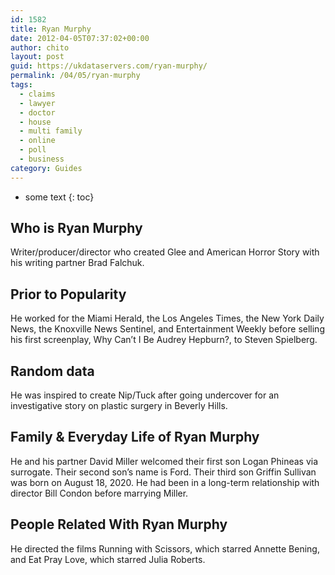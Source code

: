 ```yaml
---
id: 1582
title: Ryan Murphy
date: 2012-04-05T07:37:02+00:00
author: chito
layout: post
guid: https://ukdataservers.com/ryan-murphy/
permalink: /04/05/ryan-murphy
tags:
  - claims
  - lawyer
  - doctor
  - house
  - multi family
  - online
  - poll
  - business
category: Guides
---
```


* some text
{: toc}
          
          
## Who is  Ryan Murphy
                  
                  
                  
Writer/producer/director who created Glee and American Horror Story with his writing partner Brad Falchuk.
                  
                
                
                
## Prior to Popularity 
                  
                  
                  
He worked for the Miami Herald, the Los Angeles Times, the New York Daily News, the Knoxville News Sentinel, and Entertainment Weekly before selling his first screenplay, Why Can&#8217;t I Be Audrey Hepburn?, to Steven Spielberg.
                  
                
                
                
## Random data 
                  
                  
                  
He was inspired to create Nip/Tuck after going undercover for an investigative story on plastic surgery in Beverly Hills.
                  
                
                
                
## Family & Everyday Life of Ryan Murphy
                  
                  
                  
He and his partner David Miller welcomed their first son Logan Phineas via surrogate. Their second son&#8217;s name is Ford. Their third son Griffin Sullivan was born on August 18, 2020. He had been in a long-term relationship with director Bill Condon before marrying Miller.
                  
                
                
                
## People Related With  Ryan Murphy
                  
                  
                  
He directed the films Running with Scissors, which starred Annette Bening, and Eat Pray Love, which starred Julia Roberts.
                  
                
              
            
          
          
          
    
    
  
